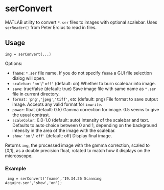 # serConvert
MATLAB utility to convert `*.ser` files to images with optional scalebar. Uses `serReader()` from Peter Ercius to read in files.

## Usage
`img = serConvert(...)`

Options:

* `fname`: `*.ser` file name. If you do not specify `fname` a GUI file selection dialog will open.
* `scalebar`: `'on'`/`'off'` (default: on) Whether to burn scalebar into image.
* `save`: true/false (default: true) Save image file with same name as `*.ser` file in current directory.
* `format`: `'png'`,`'jpeg'`,`'tiff'`, etc (default: png) File format to save output image. Accepts any valid format for `imwrite`.
* `power`: float (default: 0.5) Gamma correction for image. 0.5 seems to give the usual contrast.
* `scaleColor`: 0.0-1.0 (default: auto) Intensity of the scalebar and text. Defaults to auto choice between 0 and 1, depending on the background intensity in the area of the image with the scalebar.
* `show`: `'on'`/`'off'` (default: off) Display final image.

Returns `img`, the processed image with the gamma correction, scaled to [0,1], as a double precision float, rotated to match how it displays on the micrcoscope.

### Example
` img = serConvert('fname','19.34.26 Scanning Acquire.ser','show','on');`
